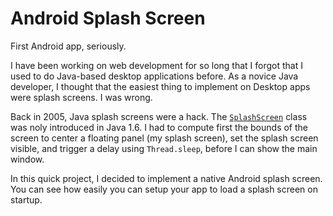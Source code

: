 # Android Splash Screen

First Android app, seriously.

I have been working on web development for so long that I forgot that I used to do Java-based desktop applications before. As a novice Java developer, I thought that the easiest thing to implement on Desktop apps were splash screens. I was wrong.

Back in 2005, Java splash screens were a hack. The <code>[SplashScreen](https://docs.oracle.com/javase/6/docs/api/java/awt/SplashScreen.html)</code> class was noly introduced in Java 1.6. I had to compute first the bounds of the screen to center a floating panel (my splash screen), set the splash screen visible, and trigger a delay using <code>Thread.sleep</code>, before I can show the main window.

In this quick project, I decided to implement a native Android splash screen. You can see how easily you can setup your app to load a splash screen on startup.
